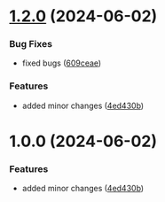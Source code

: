 # [1.2.0](https://github.com/devKirkCartano/release/compare/v1.1.0...v1.2.0) (2024-06-02)


### Bug Fixes

* fixed bugs ([609ceae](https://github.com/devKirkCartano/release/commit/609ceaec41ec6d8806e9fb6a1f46c587ca6ff649))


### Features

* added minor changes ([4ed430b](https://github.com/devKirkCartano/release/commit/4ed430b4a3adea73b87c8ef26b0399cbf0c89249))

# 1.0.0 (2024-06-02)


### Features

* added minor changes ([4ed430b](https://github.com/devKirkCartano/release/commit/4ed430b4a3adea73b87c8ef26b0399cbf0c89249))
